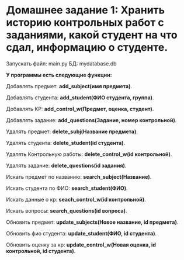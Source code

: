 Домашнее задание 1: Хранить историю контрольных работ с заданиями, какой студент на что сдал, информацию о студенте.
=====================================


Запускать файл: main.py
БД: mydatabase.db

**У программы есть следующие функции:**

Добавлять предмет: **add_subject(имя предмета)**.

Добавлять студента: **add_student(ФИО студента, группа)**.

Добавлять КР: **add_control_w(Предмет, оценка, студент)**.

Добавлять задание: **add_questions(Задание, номер контрольной)**.



Удалять предмет: **delete_subj(Название предмета)**.

Удалять студента: **delete_student(id студента)**.

Удалять Контрольную работы: **delete_control_w(id контрольной)**.

Удалять задание: **delete_questions(id задания)**.



Искать предмет по названию: **search_subject(Название)**.

Искать студента по ФИО: **search_student(ФИО)**.

Искать данные о кр: **seach_control_w(id контрольной)**.

Искать вопросы: **search_questions(id вопроса)**.



Обновить предмет: **update_subjects(Новое название, id предмета)**.

Обновить фио студента: **update_student(ФИО, id студента)**.

Обновить оценку за кр: **update_control_w(Новая оценка, id контрольной, id студента)**.
